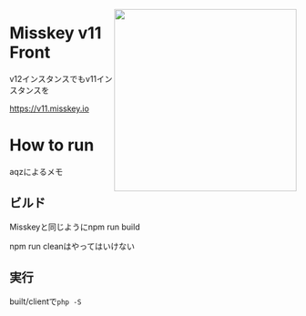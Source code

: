 <a href="https://xn--931a.moe/"><img src="https://github.com/syuilo/misskey/blob/develop/assets/ai-orig.png?raw=true" align="right" height="320px"/></a>

# Misskey v11 Front
v12インスタンスでもv11インスタンスを

https://v11.misskey.io

# How to run
aqzによるメモ

## ビルド
Misskeyと同じようにnpm run build

npm run cleanはやってはいけない

## 実行
built/clientで`php -S`
